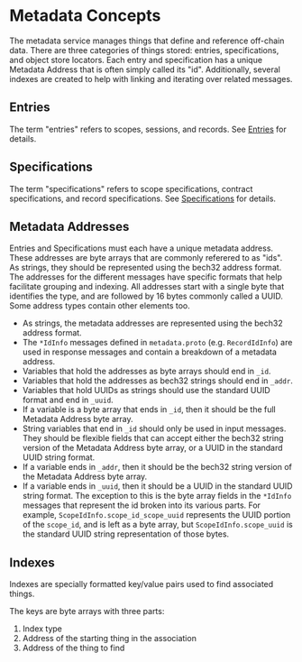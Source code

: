 # Metadata Concepts

The metadata service manages things that define and reference off-chain data.
There are three categories of things stored: entries, specifications, and object store locators.
Each entry and specification has a unique Metadata Address that is often simply called its "id".
Additionally, several indexes are created to help with linking and iterating over related messages.

## Entries

The term "entries" refers to scopes, sessions, and records.
See [Entries](#02_state.md#entries) for details.

## Specifications

The term "specifications" refers to scope specifications, contract specifications, and record specifications.
See [Specifications](#02_state.md#specifications) for details.

## Metadata Addresses

Entries and Specifications must each have a unique metadata address.
These addresses are byte arrays that are commonly referered to as "ids".
As strings, they should be represented using the bech32 address format.
The addresses for the different messages have specific formats that help facilitate grouping and indexing.
All addresses start with a single byte that identifies the type, and are followed by 16 bytes commonly called a UUID.
Some address types contain other elements too.

* As strings, the metadata addresses are represented using the bech32 address format.
* The `*IdInfo` messages defined in `metadata.proto` (e.g. `RecordIdInfo`) are used in response messages and contain a breakdown of a metadata address.
* Variables that hold the addresses as byte arrays should end in `_id`.
* Variables that hold the addresses as bech32 strings should end in `_addr`.
* Variables that hold UUIDs as strings should use the standard UUID format and end in `_uuid`.
* If a variable is a byte array that ends in `_id`, then it should be the full Metadata Address byte array.
* String variables that end in `_id` should only be used in input messages.
  They should be flexible fields that can accept either the bech32 string version of the Metadata Address byte array, or a UUID in the standard UUID string format.
* If a variable ends in `_addr`, then it should be the bech32 string version of the Metadata Address byte array.
* If a variable ends in `_uuid`, then it should be a UUID in the standard UUID string format.
  The exception to this is the byte array fields in the `*IdInfo` messages that represent the id broken into its various parts.
  For example, `ScopeIdInfo.scope_id_scope_uuid` represents the UUID portion of the `scope_id`, and is left as a byte array,
  but `ScopeIdInfo.scope_uuid` is the standard UUID string representation of those bytes.

## Indexes

Indexes are specially formatted key/value pairs used to find associated things.

The keys are byte arrays with three parts:
1. Index type
1. Address of the starting thing in the association
1. Address of the thing to find


